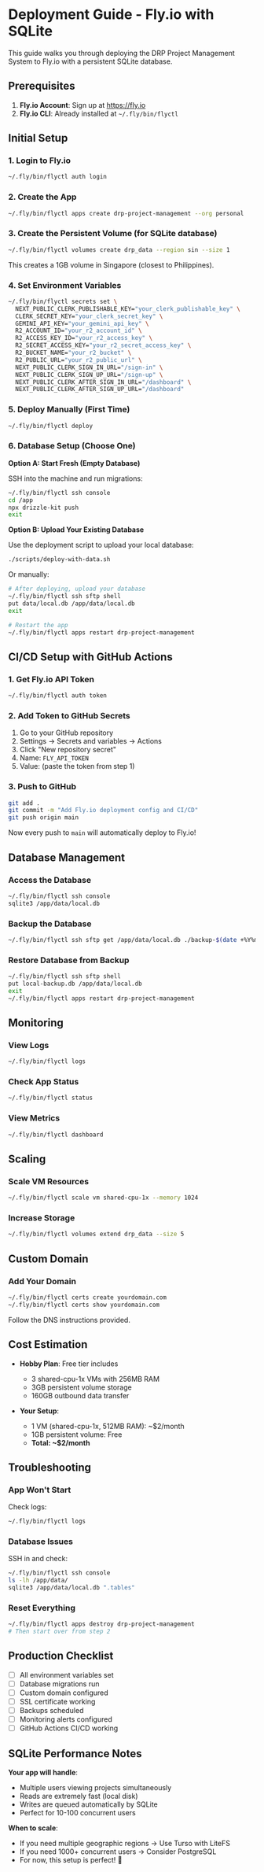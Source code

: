 # Deployment Guide - Fly.io with SQLite

This guide walks you through deploying the DRP Project Management System to Fly.io with a persistent SQLite database.

## Prerequisites

1. **Fly.io Account**: Sign up at https://fly.io
2. **Fly.io CLI**: Already installed at `~/.fly/bin/flyctl`

## Initial Setup

### 1. Login to Fly.io

```bash
~/.fly/bin/flyctl auth login
```

### 2. Create the App

```bash
~/.fly/bin/flyctl apps create drp-project-management --org personal
```

### 3. Create the Persistent Volume (for SQLite database)

```bash
~/.fly/bin/flyctl volumes create drp_data --region sin --size 1
```

This creates a 1GB volume in Singapore (closest to Philippines).

### 4. Set Environment Variables

```bash
~/.fly/bin/flyctl secrets set \
  NEXT_PUBLIC_CLERK_PUBLISHABLE_KEY="your_clerk_publishable_key" \
  CLERK_SECRET_KEY="your_clerk_secret_key" \
  GEMINI_API_KEY="your_gemini_api_key" \
  R2_ACCOUNT_ID="your_r2_account_id" \
  R2_ACCESS_KEY_ID="your_r2_access_key" \
  R2_SECRET_ACCESS_KEY="your_r2_secret_access_key" \
  R2_BUCKET_NAME="your_r2_bucket" \
  R2_PUBLIC_URL="your_r2_public_url" \
  NEXT_PUBLIC_CLERK_SIGN_IN_URL="/sign-in" \
  NEXT_PUBLIC_CLERK_SIGN_UP_URL="/sign-up" \
  NEXT_PUBLIC_CLERK_AFTER_SIGN_IN_URL="/dashboard" \
  NEXT_PUBLIC_CLERK_AFTER_SIGN_UP_URL="/dashboard"
```

### 5. Deploy Manually (First Time)

```bash
~/.fly/bin/flyctl deploy
```

### 6. Database Setup (Choose One)

**Option A: Start Fresh (Empty Database)**

SSH into the machine and run migrations:

```bash
~/.fly/bin/flyctl ssh console
cd /app
npx drizzle-kit push
exit
```

**Option B: Upload Your Existing Database**

Use the deployment script to upload your local database:

```bash
./scripts/deploy-with-data.sh
```

Or manually:

```bash
# After deploying, upload your database
~/.fly/bin/flyctl ssh sftp shell
put data/local.db /app/data/local.db
exit

# Restart the app
~/.fly/bin/flyctl apps restart drp-project-management
```

## CI/CD Setup with GitHub Actions

### 1. Get Fly.io API Token

```bash
~/.fly/bin/flyctl auth token
```

### 2. Add Token to GitHub Secrets

1. Go to your GitHub repository
2. Settings → Secrets and variables → Actions
3. Click "New repository secret"
4. Name: `FLY_API_TOKEN`
5. Value: (paste the token from step 1)

### 3. Push to GitHub

```bash
git add .
git commit -m "Add Fly.io deployment config and CI/CD"
git push origin main
```

Now every push to `main` will automatically deploy to Fly.io!

## Database Management

### Access the Database

```bash
~/.fly/bin/flyctl ssh console
sqlite3 /app/data/local.db
```

### Backup the Database

```bash
~/.fly/bin/flyctl ssh sftp get /app/data/local.db ./backup-$(date +%Y%m%d).db
```

### Restore Database from Backup

```bash
~/.fly/bin/flyctl ssh sftp shell
put local-backup.db /app/data/local.db
exit
~/.fly/bin/flyctl apps restart drp-project-management
```

## Monitoring

### View Logs

```bash
~/.fly/bin/flyctl logs
```

### Check App Status

```bash
~/.fly/bin/flyctl status
```

### View Metrics

```bash
~/.fly/bin/flyctl dashboard
```

## Scaling

### Scale VM Resources

```bash
~/.fly/bin/flyctl scale vm shared-cpu-1x --memory 1024
```

### Increase Storage

```bash
~/.fly/bin/flyctl volumes extend drp_data --size 5
```

## Custom Domain

### Add Your Domain

```bash
~/.fly/bin/flyctl certs create yourdomain.com
~/.fly/bin/flyctl certs show yourdomain.com
```

Follow the DNS instructions provided.

## Cost Estimation

- **Hobby Plan**: Free tier includes
  - 3 shared-cpu-1x VMs with 256MB RAM
  - 3GB persistent volume storage
  - 160GB outbound data transfer

- **Your Setup**:
  - 1 VM (shared-cpu-1x, 512MB RAM): ~$2/month
  - 1GB persistent volume: Free
  - **Total: ~$2/month**

## Troubleshooting

### App Won't Start

Check logs:
```bash
~/.fly/bin/flyctl logs
```

### Database Issues

SSH in and check:
```bash
~/.fly/bin/flyctl ssh console
ls -lh /app/data/
sqlite3 /app/data/local.db ".tables"
```

### Reset Everything

```bash
~/.fly/bin/flyctl apps destroy drp-project-management
# Then start over from step 2
```

## Production Checklist

- [ ] All environment variables set
- [ ] Database migrations run
- [ ] Custom domain configured
- [ ] SSL certificate working
- [ ] Backups scheduled
- [ ] Monitoring alerts configured
- [ ] GitHub Actions CI/CD working

## SQLite Performance Notes

**Your app will handle**:
- Multiple users viewing projects simultaneously
- Reads are extremely fast (local disk)
- Writes are queued automatically by SQLite
- Perfect for 10-100 concurrent users

**When to scale**:
- If you need multiple geographic regions → Use Turso with LiteFS
- If you need 1000+ concurrent users → Consider PostgreSQL
- For now, this setup is perfect! 🚀
